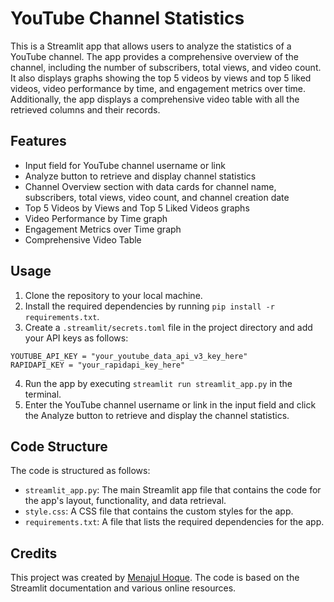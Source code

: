 # YouTube Channel Statistics

This is a Streamlit app that allows users to analyze the statistics of a YouTube channel. The app provides a comprehensive overview of the channel, including the number of subscribers, total views, and video count. It also displays graphs showing the top 5 videos by views and top 5 liked videos, video performance by time, and engagement metrics over time. Additionally, the app displays a comprehensive video table with all the retrieved columns and their records.

## Features

- Input field for YouTube channel username or link
- Analyze button to retrieve and display channel statistics
- Channel Overview section with data cards for channel name, subscribers, total views, video count, and channel creation date
- Top 5 Videos by Views and Top 5 Liked Videos graphs
- Video Performance by Time graph
- Engagement Metrics over Time graph
- Comprehensive Video Table

## Usage

1. Clone the repository to your local machine.
2. Install the required dependencies by running `pip install -r requirements.txt`.
3. Create a `.streamlit/secrets.toml` file in the project directory and add your API keys as follows:

```
YOUTUBE_API_KEY = "your_youtube_data_api_v3_key_here"
RAPIDAPI_KEY = "your_rapidapi_key_here"
```

4. Run the app by executing `streamlit run streamlit_app.py` in the terminal.
5. Enter the YouTube channel username or link in the input field and click the Analyze button to retrieve and display the channel statistics.

## Code Structure

The code is structured as follows:

- `streamlit_app.py`: The main Streamlit app file that contains the code for the app's layout, functionality, and data retrieval.
- `style.css`: A CSS file that contains the custom styles for the app.
- `requirements.txt`: A file that lists the required dependencies for the app.

## Credits

This project was created by [Menajul Hoque](https://www.linkedin.com/in/menajul-hoque/). The code is based on the Streamlit documentation and various online resources.
